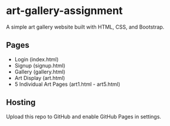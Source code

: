 # art-gallery-assignment

A simple art gallery website built with HTML, CSS, and Bootstrap.

## Pages
- Login (index.html)
- Signup (signup.html)
- Gallery (gallery.html)
- Art Display (art.html)
- 5 Individual Art Pages (art1.html - art5.html)

## Hosting
Upload this repo to GitHub and enable GitHub Pages in settings.
